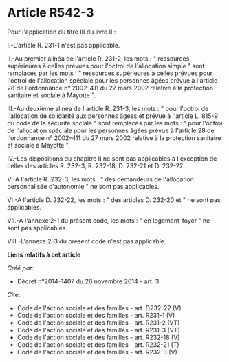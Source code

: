 # Article R542-3

Pour l'application du titre III du livre II : 

I.-L'article R. 231-1 n'est pas applicable. 

II.-Au premier alinéa de l'article R. 231-2, les mots : " ressources supérieures à celles prévues pour l'octroi de
l'allocation simple " sont remplacés par les mots : " ressources supérieures à celles prévues pour l'octroi de l'allocation
spéciale pour les personnes âgées prévue à l'article 28 de l'ordonnance n° 2002-411 du 27 mars 2002 relative à la protection
sanitaire et sociale à Mayotte ". 

III.-Au deuxième alinéa de l'article R. 231-3, les mots : " pour l'octroi de l'allocation de solidarité aux personnes âgées
et prévue à l'article L. 815-9 du code de la sécurité sociale " sont remplacés par les mots : " pour l'octroi de l'allocation
spéciale pour les personnes âgées prévue à l'article 28 de l'ordonnance n° 2002-411 du 27 mars 2002 relative à la protection
sanitaire et sociale à Mayotte ". 

IV.-Les dispositions du chapitre II ne sont pas applicables à l'exception de celles des articles R. 232-3, R. 232-18, D.
232-21 et D. 232-22. 

V.-A l'article R. 232-3, les mots : " des demandeurs de l'allocation personnalisée d'autonomie " ne sont pas applicables. 

VI.-A l'article D. 232-22, les mots : " des articles D. 232-20 et " ne sont pas applicables. 

VII.-A l'annexe 2-1 du présent code, les mots : " en logement-foyer " ne sont pas applicables. 

VIII.-L'annexe 2-3 du présent code n'est pas applicable.

**Liens relatifs à cet article**

_Créé par_:

  - Décret n°2014-1407 du 26 novembre 2014 - art. 3

_Cite_:

  - Code de l'action sociale et des familles - art. D232-22 (V)
  - Code de l'action sociale et des familles - art. R231-1 (V)
  - Code de l'action sociale et des familles - art. R231-2 (VT)
  - Code de l'action sociale et des familles - art. R231-3 (VT)
  - Code de l'action sociale et des familles - art. R232-18 (V)
  - Code de l'action sociale et des familles - art. R232-21 (T)
  - Code de l'action sociale et des familles - art. R232-3 (V)
